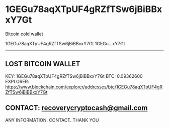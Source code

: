 # 1GEGu78aqXTpUF4gRZfTSw6jBiBBxxY7Gt
Bitcoin cold wallet 


1GEGu78aqXTpUF4gRZfTSw6jBiBBxxY7Gt
1GEGu...xY7Gt
 
-------------------
LOST BITCOIN WALLET
-------------------
KEY: 1GEGu78aqXTpUF4gRZfTSw6jBiBBxxY7Gt
BTC: 0.09362600
EXPLORER: https://www.blockchain.com/explorer/addresses/btc/1GEGu78aqXTpUF4gRZfTSw6jBiBBxxY7Gt
 
CONTACT: recoverycryptocash@gmail.com
-------------------
 
ANY INFORMATION, CONTACT. THANK YOU
